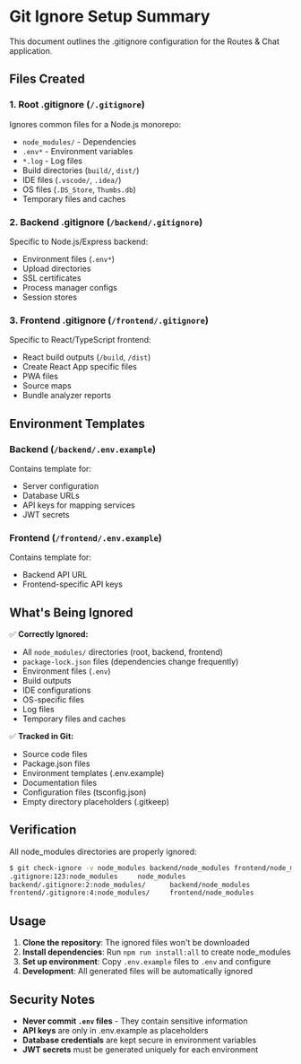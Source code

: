 # Git Ignore Setup Summary

This document outlines the .gitignore configuration for the Routes & Chat application.

## Files Created

### 1. Root .gitignore (`/.gitignore`)
Ignores common files for a Node.js monorepo:
- `node_modules/` - Dependencies
- `.env*` - Environment variables
- `*.log` - Log files
- Build directories (`build/`, `dist/`)
- IDE files (`.vscode/`, `.idea/`)
- OS files (`.DS_Store`, `Thumbs.db`)
- Temporary files and caches

### 2. Backend .gitignore (`/backend/.gitignore`)
Specific to Node.js/Express backend:
- Environment files (`.env*`)
- Upload directories
- SSL certificates
- Process manager configs
- Session stores

### 3. Frontend .gitignore (`/frontend/.gitignore`)
Specific to React/TypeScript frontend:
- React build outputs (`/build`, `/dist`)
- Create React App specific files
- PWA files
- Source maps
- Bundle analyzer reports

## Environment Templates

### Backend (`/backend/.env.example`)
Contains template for:
- Server configuration
- Database URLs
- API keys for mapping services
- JWT secrets

### Frontend (`/frontend/.env.example`)
Contains template for:
- Backend API URL
- Frontend-specific API keys

## What's Being Ignored

✅ **Correctly Ignored:**
- All `node_modules/` directories (root, backend, frontend)
- `package-lock.json` files (dependencies change frequently)
- Environment files (`.env`)
- Build outputs
- IDE configurations
- OS-specific files
- Log files
- Temporary files and caches

✅ **Tracked in Git:**
- Source code files
- Package.json files
- Environment templates (.env.example)
- Documentation files
- Configuration files (tsconfig.json)
- Empty directory placeholders (.gitkeep)

## Verification

All node_modules directories are properly ignored:
```bash
$ git check-ignore -v node_modules backend/node_modules frontend/node_modules
.gitignore:123:node_modules     node_modules
backend/.gitignore:2:node_modules/      backend/node_modules
frontend/.gitignore:4:node_modules/     frontend/node_modules
```

## Usage

1. **Clone the repository**: The ignored files won't be downloaded
2. **Install dependencies**: Run `npm run install:all` to create node_modules
3. **Set up environment**: Copy `.env.example` files to `.env` and configure
4. **Development**: All generated files will be automatically ignored

## Security Notes

- **Never commit `.env` files** - They contain sensitive information
- **API keys** are only in .env.example as placeholders
- **Database credentials** are kept secure in environment variables
- **JWT secrets** must be generated uniquely for each environment

